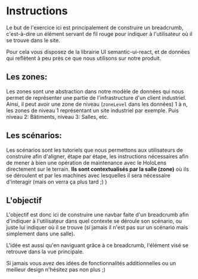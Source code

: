 Instructions
=

Le but de l'exercice ici est principalement de construire un breadcrumb, c'est-à-dire un élément servant de fil rouge pour indiquer à l'utilisateur où il se trouve dans le site.

Pour cela vous disposez de la librairie UI semantic-ui-react, et de données qui reflètent à peu près ce que nous utilisons sur notre produit.

## Les zones:

Les zones sont une abstraction dans notre modèle de données qui nous permet de représenter une partie de l'infrastructure d'un client industriel. Ainsi, il peut avoir une zone de niveau (`zoneLevel` dans les données) 1 à n, les zones de niveau 1 représentant un site industriel par exemple. Puis niveau 2: Bâtiments, niveau 3: Salles, etc.

## Les scénarios:

Les scénarios sont les tutoriels que nous permettons aux utilisateurs de construire afin d'aligner, étape par étape, les instructions nécessaires afin de mener à bien une opération de maintenance avec le HoloLens directement sur le terrain. **Ils sont contextualisés par la salle (zone)** où ils se déroulent et par les machines avec lesquelles il sera nécessaire d'interagir (mais on verra ça plus tard ;) )

## L'objectif

L'objectif est donc ici de construire une navbar faite d'un breadcrumb afin d'indiquer à l'utilisateur dans quel contexte se déroule son scénario, ou juste lui indiquer où il se trouve (si jamais il n'est pas sur un scénario mais simplement dans une salle).

L'idée est aussi qu'en naviguant grâce à ce breadcrumb, l'élément visé se retrouve dans la vue principale.

Si jamais vous avez des idées de fonctionnalités additionnelles ou un meilleur design n'hésitez pas non plus ;)
